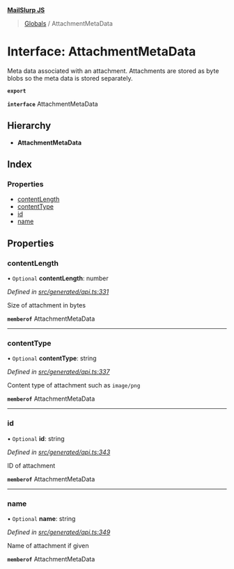 **[MailSlurp JS](../README.md)**

> [Globals](../README.md) / AttachmentMetaData

# Interface: AttachmentMetaData

Meta data associated with an attachment. Attachments are stored as byte blobs so the meta data is stored separately.

**`export`** 

**`interface`** AttachmentMetaData

## Hierarchy

* **AttachmentMetaData**

## Index

### Properties

* [contentLength](attachmentmetadata.md#contentlength)
* [contentType](attachmentmetadata.md#contenttype)
* [id](attachmentmetadata.md#id)
* [name](attachmentmetadata.md#name)

## Properties

### contentLength

• `Optional` **contentLength**: number

*Defined in [src/generated/api.ts:331](https://github.com/mailslurp/mailslurp-client/blob/c83a162/src/generated/api.ts#L331)*

Size of attachment in bytes

**`memberof`** AttachmentMetaData

___

### contentType

• `Optional` **contentType**: string

*Defined in [src/generated/api.ts:337](https://github.com/mailslurp/mailslurp-client/blob/c83a162/src/generated/api.ts#L337)*

Content type of attachment such as `image/png`

**`memberof`** AttachmentMetaData

___

### id

• `Optional` **id**: string

*Defined in [src/generated/api.ts:343](https://github.com/mailslurp/mailslurp-client/blob/c83a162/src/generated/api.ts#L343)*

ID of attachment

**`memberof`** AttachmentMetaData

___

### name

• `Optional` **name**: string

*Defined in [src/generated/api.ts:349](https://github.com/mailslurp/mailslurp-client/blob/c83a162/src/generated/api.ts#L349)*

Name of attachment if given

**`memberof`** AttachmentMetaData
